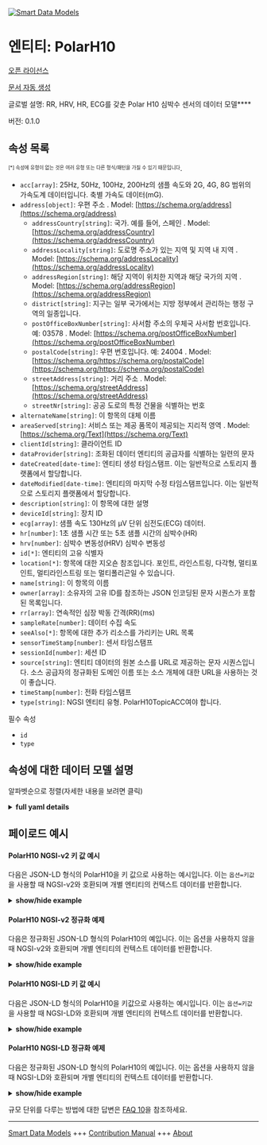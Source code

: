 <!-- 10-Header -->  
[![Smart Data Models](https://smartdatamodels.org/wp-content/uploads/2022/01/SmartDataModels_logo.png "Logo")](https://smartdatamodels.org)  
엔티티: PolarH10  
=============<!-- /10-Header -->  
<!-- 15-License -->  
[오픈 라이선스](https://github.com/smart-data-models//dataModel.Device/blob/master/PolarH10/LICENSE.md)  
[문서 자동 생성](https://docs.google.com/presentation/d/e/2PACX-1vTs-Ng5dIAwkg91oTTUdt8ua7woBXhPnwavZ0FxgR8BsAI_Ek3C5q97Nd94HS8KhP-r_quD4H0fgyt3/pub?start=false&loop=false&delayms=3000#slide=id.gb715ace035_0_60)  
<!-- /15-License -->  
<!-- 20-Description -->  
글로벌 설명: RR, HRV, HR, ECG를 갖춘 Polar H10 심박수 센서의 데이터 모델****  
버전: 0.1.0  
<!-- /20-Description -->  
<!-- 30-PropertiesList -->  

## 속성 목록  

<sup><sub>[*] 속성에 유형이 없는 것은 여러 유형 또는 다른 형식/패턴을 가질 수 있기 때문입니다</sub></sup>.  
- `acc[array]`: 25Hz, 50Hz, 100Hz, 200Hz의 샘플 속도와 2G, 4G, 8G 범위의 가속도계 데이터입니다. 축별 가속도 데이터(mG).  - `address[object]`: 우편 주소  . Model: [https://schema.org/address](https://schema.org/address)	- `addressCountry[string]`: 국가. 예를 들어, 스페인  . Model: [https://schema.org/addressCountry](https://schema.org/addressCountry)  
	- `addressLocality[string]`: 도로명 주소가 있는 지역 및 지역 내 지역  . Model: [https://schema.org/addressLocality](https://schema.org/addressLocality)  
	- `addressRegion[string]`: 해당 지역이 위치한 지역과 해당 국가의 지역  . Model: [https://schema.org/addressRegion](https://schema.org/addressRegion)  
	- `district[string]`: 지구는 일부 국가에서는 지방 정부에서 관리하는 행정 구역의 일종입니다.    
	- `postOfficeBoxNumber[string]`: 사서함 주소의 우체국 사서함 번호입니다. 예: 03578  . Model: [https://schema.org/postOfficeBoxNumber](https://schema.org/postOfficeBoxNumber)  
	- `postalCode[string]`: 우편 번호입니다. 예: 24004  . Model: [https://schema.org/https://schema.org/postalCode](https://schema.org/https://schema.org/postalCode)  
	- `streetAddress[string]`: 거리 주소  . Model: [https://schema.org/streetAddress](https://schema.org/streetAddress)  
	- `streetNr[string]`: 공공 도로의 특정 건물을 식별하는 번호    
- `alternateName[string]`: 이 항목의 대체 이름  - `areaServed[string]`: 서비스 또는 제공 품목이 제공되는 지리적 영역  . Model: [https://schema.org/Text](https://schema.org/Text)- `clientId[string]`: 클라이언트 ID  - `dataProvider[string]`: 조화된 데이터 엔티티의 공급자를 식별하는 일련의 문자  - `dateCreated[date-time]`: 엔티티 생성 타임스탬프. 이는 일반적으로 스토리지 플랫폼에서 할당합니다.  - `dateModified[date-time]`: 엔티티의 마지막 수정 타임스탬프입니다. 이는 일반적으로 스토리지 플랫폼에서 할당합니다.  - `description[string]`: 이 항목에 대한 설명  - `deviceId[string]`: 장치 ID  - `ecg[array]`: 샘플 속도 130Hz의 µV 단위 심전도(ECG) 데이터.  - `hr[number]`: 1초 샘플 시간 또는 5초 샘플 시간의 심박수(HR)  - `hrv[number]`: 심박수 변동성(HRV) 심박수 변동성  - `id[*]`: 엔티티의 고유 식별자  - `location[*]`: 항목에 대한 지오숀 참조입니다. 포인트, 라인스트링, 다각형, 멀티포인트, 멀티라인스트링 또는 멀티폴리곤일 수 있습니다.  - `name[string]`: 이 항목의 이름  - `owner[array]`: 소유자의 고유 ID를 참조하는 JSON 인코딩된 문자 시퀀스가 포함된 목록입니다.  - `rr[array]`: 연속적인 심장 박동 간격(RR)(ms)  - `sampleRate[number]`: 데이터 수집 속도  - `seeAlso[*]`: 항목에 대한 추가 리소스를 가리키는 URL 목록  - `sensorTimeStamp[number]`: 센서 타임스탬프  - `sessionId[number]`: 세션 ID  - `source[string]`: 엔티티 데이터의 원본 소스를 URL로 제공하는 문자 시퀀스입니다. 소스 공급자의 정규화된 도메인 이름 또는 소스 개체에 대한 URL을 사용하는 것이 좋습니다.  - `timeStamp[number]`: 전화 타임스탬프  - `type[string]`: NGSI 엔티티 유형. PolarH10TopicACC여야 합니다.  <!-- /30-PropertiesList -->  
<!-- 35-RequiredProperties -->  
필수 속성  
- `id`  - `type`  <!-- /35-RequiredProperties -->  
<!-- 40-NotesYaml -->  
<!-- /40-NotesYaml -->  
<!-- 50-DataModelHeader -->  
## 속성에 대한 데이터 모델 설명  
알파벳순으로 정렬(자세한 내용을 보려면 클릭)  
<!-- /50-DataModelHeader -->  
<!-- 60-ModelYaml -->  
<details><summary><strong>full yaml details</strong></summary>    
```yaml  
PolarH10:    
  description: A Data Model of Polar H10 Heart Rate Sensor with RR, HRV, HR, and ECG    
  properties:    
    acc:    
      description: Accelerometer data with sample rates of 25Hz, 50Hz, 100Hz and 200Hz and range of 2G, 4G and 8G. Axis specific acceleration data in mG.    
      items:    
        description: Each of the measurement of the accelerometer    
        items:    
          description: Each of the measurement of the accelerometer in the X, Y, Z coordinates    
          type: integer    
          x-ngsi:    
            type: Property    
        maxItems: 3    
        minItems: 3    
        type: array    
        x-ngsi:    
          type: Property    
      maxItems: 36    
      minItems: 36    
      type: array    
      x-ngsi:    
        type: Property    
    address:    
      description: The mailing address    
      properties:    
        addressCountry:    
          description: The country. For example, Spain    
          type: string    
          x-ngsi:    
            model: https://schema.org/addressCountry    
            type: Property    
        addressLocality:    
          description: The locality in which the street address is, and which is in the region    
          type: string    
          x-ngsi:    
            model: https://schema.org/addressLocality    
            type: Property    
        addressRegion:    
          description: The region in which the locality is, and which is in the country    
          type: string    
          x-ngsi:    
            model: https://schema.org/addressRegion    
            type: Property    
        district:    
          description: A district is a type of administrative division that, in some countries, is managed by the local government    
          type: string    
          x-ngsi:    
            type: Property    
        postOfficeBoxNumber:    
          description: The post office box number for PO box addresses. For example, 03578    
          type: string    
          x-ngsi:    
            model: https://schema.org/postOfficeBoxNumber    
            type: Property    
        postalCode:    
          description: The postal code. For example, 24004    
          type: string    
          x-ngsi:    
            model: https://schema.org/https://schema.org/postalCode    
            type: Property    
        streetAddress:    
          description: The street address    
          type: string    
          x-ngsi:    
            model: https://schema.org/streetAddress    
            type: Property    
        streetNr:    
          description: Number identifying a specific property on a public street    
          type: string    
          x-ngsi:    
            type: Property    
      type: object    
      x-ngsi:    
        model: https://schema.org/address    
        type: Property    
    alternateName:    
      description: An alternative name for this item    
      type: string    
      x-ngsi:    
        type: Property    
    areaServed:    
      description: The geographic area where a service or offered item is provided    
      type: string    
      x-ngsi:    
        model: https://schema.org/Text    
        type: Property    
    clientId:    
      description: Client ID    
      type: string    
      x-ngsi:    
        type: Property    
    dataProvider:    
      description: A sequence of characters identifying the provider of the harmonised data entity    
      type: string    
      x-ngsi:    
        type: Property    
    dateCreated:    
      description: Entity creation timestamp. This will usually be allocated by the storage platform    
      format: date-time    
      type: string    
      x-ngsi:    
        type: Property    
    dateModified:    
      description: Timestamp of the last modification of the entity. This will usually be allocated by the storage platform    
      format: date-time    
      type: string    
      x-ngsi:    
        type: Property    
    description:    
      description: A description of this item    
      type: string    
      x-ngsi:    
        type: Property    
    deviceId:    
      description: Device ID    
      type: string    
      x-ngsi:    
        type: Property    
    ecg:    
      description: Electrocardiography (ECG) data in µV with sample rate 130Hz.    
      items:    
        description: Each of the ECG measurements    
        type: integer    
        x-ngsi:    
          type: Property    
      type: array    
      x-ngsi:    
        type: Property    
    hr:    
      description: Heart Rate (HR) with one second sample time or with five second sample time    
      type: number    
      x-ngsi:    
        type: Property    
    hrv:    
      description: Heart Rate Variability (HRV) heart rate variability    
      type: number    
      x-ngsi:    
        type: Property    
    id:    
      anyOf:    
        - description: Identifier format of any NGSI entity    
          maxLength: 256    
          minLength: 1    
          pattern: ^[\w\-\.\{\}\$\+\*\[\]`|~^@!,:\\]+$    
          type: string    
          x-ngsi:    
            type: Property    
        - description: Identifier format of any NGSI entity    
          format: uri    
          type: string    
          x-ngsi:    
            type: Property    
      description: Unique identifier of the entity    
      x-ngsi:    
        type: Relationship    
    location:    
      description: Geojson reference to the item. It can be Point, LineString, Polygon, MultiPoint, MultiLineString or MultiPolygon    
      oneOf:    
        - description: Geojson reference to the item. Point    
          properties:    
            bbox:    
              description: BBox of the  Point    
              items:    
                type: number    
              minItems: 4    
              type: array    
              x-ngsi:    
                type: Property    
            coordinates:    
              description: Coordinates of the Point    
              items:    
                type: number    
              minItems: 2    
              type: array    
              x-ngsi:    
                type: Property    
            type:    
              enum:    
                - Point    
              type: string    
          required:    
            - type    
            - coordinates    
          title: GeoJSON Point    
          type: object    
          x-ngsi:    
            type: GeoProperty    
        - description: Geojson reference to the item. LineString    
          properties:    
            bbox:    
              description: BBox coordinates of the LineString    
              items:    
                type: number    
              minItems: 4    
              type: array    
              x-ngsi:    
                type: Property    
            coordinates:    
              description: Coordinates of the LineString    
              items:    
                items:    
                  type: number    
                minItems: 2    
                type: array    
              minItems: 2    
              type: array    
              x-ngsi:    
                type: Property    
            type:    
              enum:    
                - LineString    
              type: string    
          required:    
            - type    
            - coordinates    
          title: GeoJSON LineString    
          type: object    
          x-ngsi:    
            type: GeoProperty    
        - description: Geojson reference to the item. Polygon    
          properties:    
            bbox:    
              description: BBox coordinates of the Polygon    
              items:    
                type: number    
              minItems: 4    
              type: array    
              x-ngsi:    
                type: Property    
            coordinates:    
              description: Coordinates of the Polygon    
              items:    
                items:    
                  items:    
                    type: number    
                  minItems: 2    
                  type: array    
                minItems: 4    
                type: array    
              type: array    
              x-ngsi:    
                type: Property    
            type:    
              enum:    
                - Polygon    
              type: string    
          required:    
            - type    
            - coordinates    
          title: GeoJSON Polygon    
          type: object    
          x-ngsi:    
            type: GeoProperty    
        - description: Geojson reference to the item. MultiPoint    
          properties:    
            bbox:    
              description: BBox coordinates of the LineString    
              items:    
                type: number    
              minItems: 4    
              type: array    
              x-ngsi:    
                type: Property    
            coordinates:    
              description: Coordinates of the MulitPoint    
              items:    
                items:    
                  type: number    
                minItems: 2    
                type: array    
              type: array    
              x-ngsi:    
                type: Property    
            type:    
              enum:    
                - MultiPoint    
              type: string    
          required:    
            - type    
            - coordinates    
          title: GeoJSON MultiPoint    
          type: object    
          x-ngsi:    
            type: GeoProperty    
        - description: Geojson reference to the item. MultiLineString    
          properties:    
            bbox:    
              description: BBox coordinates of the LineString    
              items:    
                type: number    
              minItems: 4    
              type: array    
              x-ngsi:    
                type: Property    
            coordinates:    
              description: Coordinates of the MultiLineString    
              items:    
                items:    
                  items:    
                    type: number    
                  minItems: 2    
                  type: array    
                minItems: 2    
                type: array    
              type: array    
              x-ngsi:    
                type: Property    
            type:    
              enum:    
                - MultiLineString    
              type: string    
          required:    
            - type    
            - coordinates    
          title: GeoJSON MultiLineString    
          type: object    
          x-ngsi:    
            type: GeoProperty    
        - description: Geojson reference to the item. MultiLineString    
          properties:    
            bbox:    
              items:    
                type: number    
              minItems: 4    
              type: array    
            coordinates:    
              description: Coordinates of the MultiPolygon    
              items:    
                items:    
                  items:    
                    items:    
                      type: number    
                    minItems: 2    
                    type: array    
                  minItems: 4    
                  type: array    
                type: array    
              type: array    
              x-ngsi:    
                type: Property    
            type:    
              enum:    
                - MultiPolygon    
              type: string    
          required:    
            - type    
            - coordinates    
          title: GeoJSON MultiPolygon    
          type: object    
          x-ngsi:    
            type: GeoProperty    
      x-ngsi:    
        type: GeoProperty    
    name:    
      description: The name of this item    
      type: string    
      x-ngsi:    
        type: Property    
    owner:    
      description: A List containing a JSON encoded sequence of characters referencing the unique Ids of the owner(s)    
      items:    
        anyOf:    
          - description: Identifier format of any NGSI entity    
            maxLength: 256    
            minLength: 1    
            pattern: ^[\w\-\.\{\}\$\+\*\[\]`|~^@!,:\\]+$    
            type: string    
            x-ngsi:    
              type: Property    
          - description: Identifier format of any NGSI entity    
            format: uri    
            type: string    
            x-ngsi:    
              type: Property    
        description: Unique identifier of the entity    
        x-ngsi:    
          type: Relationship    
      type: array    
      x-ngsi:    
        type: Property    
    rr:    
      description: Intervals between successive heartbeats (RR) in ms    
      items:    
        description: Each of the measurements of the RR    
        type: integer    
        x-ngsi:    
          type: Property    
      type: array    
      x-ngsi:    
        type: Property    
    sampleRate:    
      description: Data acquisition rate    
      type: number    
      x-ngsi:    
        type: Property    
    seeAlso:    
      description: list of uri pointing to additional resources about the item    
      oneOf:    
        - items:    
            format: uri    
            type: string    
          minItems: 1    
          type: array    
        - format: uri    
          type: string    
      x-ngsi:    
        type: Property    
    sensorTimeStamp:    
      description: Sensor Timestamp    
      type: number    
      x-ngsi:    
        type: Property    
    sessionId:    
      description: Session ID    
      type: number    
      x-ngsi:    
        type: Property    
    source:    
      description: A sequence of characters giving the original source of the entity data as a URL. Recommended to be the fully qualified domain name of the source provider, or the URL to the source object    
      type: string    
      x-ngsi:    
        type: Property    
    timeStamp:    
      description: Phone Timestamp    
      type: number    
      x-ngsi:    
        type: Property    
    type:    
      description: NGSI entity type. It has to be PolarH10TopicACC    
      enum:    
        - PolarH10    
      type: string    
      x-ngsi:    
        type: Property    
  required:    
    - type    
    - id    
  type: object    
  x-derived-from: ''    
  x-disclaimer: Redistribution and use in source and binary forms, with or without modification, are permitted  provided that the license conditions are met. Copyleft (c) 2025 Contributors to Smart Data Models Program    
  x-license-url: https://github.com/smart-data-models/dataModel.Device/blob/master/PolarH10/LICENSE.md    
  x-model-schema: https://github.com/smart-data-models/dataModel.Device/tree/master/PolarH10/schema.json    
  x-model-tags: P2CODE    
  x-version: 0.1.0    
```  
</details>    
<!-- /60-ModelYaml -->  
<!-- 70-MiddleNotes -->  
<!-- /70-MiddleNotes -->  
<!-- 80-Examples -->  
## 페이로드 예시  
#### PolarH10 NGSI-v2 키 값 예시  
다음은 JSON-LD 형식의 PolarH10을 키 값으로 사용하는 예시입니다. 이는 `옵션=키값`을 사용할 때 NGSI-v2와 호환되며 개별 엔티티의 컨텍스트 데이터를 반환합니다.  
<details><summary><strong>show/hide example</strong></summary>    
```json  
{  
  "id": "urn:ngsi-ld:PolarH10:47542370",  
  "type": "PolarH10",  
  "clientId": "user123",  
  "deviceId": "polar-h10-001",  
  "sessionId": 12345,  
  "sampleRate": 100,  
  "timeStamp": 1656633600,  
  "sensorTimeStamp": 1656633601,  
  "acc": [  
    [ 10, 20, 30 ],  
    [ 11, 21, 31 ],  
    [ 12, 22, 32 ],  
    [ 10, 20, 30 ],  
    [ 11, 21, 31 ],  
    [ 12, 22, 32 ],  
    [ 10, 20, 30 ],  
    [ 11, 21, 31 ],  
    [ 12, 22, 32 ],  
    [ 10, 20, 30 ],  
    [ 11, 21, 31 ],  
    [ 12, 22, 32 ],  
    [ 10, 20, 30 ],  
    [ 11, 21, 31 ],  
    [ 12, 22, 32 ],  
    [ 10, 20, 30 ],  
    [ 11, 21, 31 ],  
    [ 12, 22, 32 ],  
    [ 10, 20, 30 ],  
    [ 11, 21, 31 ],  
    [ 12, 22, 32 ],  
    [ 10, 20, 30 ],  
    [ 11, 21, 31 ],  
    [ 12, 22, 32 ],  
    [ 10, 20, 30 ],  
    [ 11, 21, 31 ],  
    [ 12, 22, 32 ],  
    [ 10, 20, 30 ],  
    [ 11, 21, 31 ],  
    [ 12, 22, 32 ],  
    [ 10, 20, 30 ],  
    [ 11, 21, 31 ],  
    [ 10, 20, 30 ],  
    [ 11, 21, 31 ],  
    [ 12, 22, 32 ],  
    [ 12, 22, 32 ]  
  ],  
  "hr": 75,  
  "hrv": 50.5,  
  "rr": [  
    800,  
    810,  
    820,  
    830,  
    840,  
    850,  
    860,  
    870,  
    880,  
    890  
  ],  
  "ecg": [  
    104,  
    116,  
    116,  
    111,  
    111,  
    92,  
    72,  
    194,  
    478,  
    733,  
    687,  
    199,  
    -267,  
    -153,  
    126,  
    94,  
    41,  
    99,  
    99,  
    97,  
    128,  
    128,  
    133,  
    145,  
    131,  
    138,  
    179,  
    191,  
    179,  
    196,  
    223,  
    216,  
    235,  
    276,  
    289,  
    296,  
    313,  
    303,  
    315,  
    354,  
    352,  
    327,  
    306,  
    264,  
    213,  
    177,  
    140,  
    102,  
    65,  
    41,  
    29,  
    29,  
    41,  
    53,  
    51,  
    38,  
    41,  
    53,  
    63,  
    75,  
    94,  
    89,  
    65,  
    68,  
    85,  
    80,  
    87,  
    99,  
    89,  
    89,  
    109,  
    109,  
    92  
  ]  
}  
```  
</details>  
#### PolarH10 NGSI-v2 정규화 예제  
다음은 정규화된 JSON-LD 형식의 PolarH10의 예입니다. 이는 옵션을 사용하지 않을 때 NGSI-v2와 호환되며 개별 엔티티의 컨텍스트 데이터를 반환합니다.  
<details><summary><strong>show/hide example</strong></summary>    
```json  
{  
    "id": "urn:ngsi-ld:PolarH10:47542370",  
    "type": "PolarH10",  
    "clientId": {  
        "type": "Text",  
        "value": "user123"  
    },  
    "deviceId": {  
        "type": "Text",  
        "value": "polar-h10-001"  
    },  
    "sessionId": {  
        "type": "Number",  
        "value": 12345  
    },  
    "sampleRate": {  
        "type": "Number",  
        "value": 100  
    },  
    "timeStamp": {  
        "type": "Number",  
        "value": 1656633600  
    },  
    "sensorTimeStamp": {  
        "type": "Number",  
        "value": 1656633601  
    },  
    "acc": {  
        "type": "Array",  
        "value": [  
            [ 10, 20, 30 ],  
            [ 11, 21, 31 ],  
            [ 12, 22, 32 ],  
            [ 10, 20, 30 ],  
            [ 11, 21, 31 ],  
            [ 12, 22, 32 ],  
            [ 10, 20, 30 ],  
            [ 11, 21, 31 ],  
            [ 12, 22, 32 ],  
            [ 10, 20, 30 ],  
            [ 11, 21, 31 ],  
            [ 12, 22, 32 ],  
            [ 10, 20, 30 ],  
            [ 11, 21, 31 ],  
            [ 12, 22, 32 ],  
            [ 10, 20, 30 ],  
            [ 11, 21, 31 ],  
            [ 12, 22, 32 ],  
            [ 10, 20, 30 ],  
            [ 11, 21, 31 ],  
            [ 12, 22, 32 ],  
            [ 10, 20, 30 ],  
            [ 11, 21, 31 ],  
            [ 12, 22, 32 ],  
            [ 10, 20, 30 ],  
            [ 11, 21, 31 ],  
            [ 12, 22, 32 ],  
            [ 10, 20, 30 ],  
            [ 11, 21, 31 ],  
            [ 12, 22, 32 ],  
            [ 10, 20, 30 ],  
            [ 11, 21, 31 ],  
            [ 10, 20, 30 ],  
            [ 11, 21, 31 ],  
            [ 12, 22, 32 ],  
            [ 12, 22, 32 ]  
        ]  
    },  
    "hr": {  
        "type": "Number",  
        "value": 75.5  
    },  
    "hrv": {  
        "type": "Number",  
        "value": 50  
    },  
    "rr": {  
        "type": "Array",  
        "value": [  
            800,  
            810,  
            820,  
            830,  
            840,  
            850,  
            860,  
            870,  
            880,  
            890  
        ]  
    },  
    "ecg": {  
        "type": "Array",  
        "value": [  
            104,  
            116,  
            116,  
            111,  
            111,  
            92,  
            72,  
            194,  
            478,  
            733,  
            687,  
            199,  
            -267,  
            -153,  
            126,  
            94,  
            41,  
            99,  
            99,  
            97,  
            128,  
            128,  
            133,  
            145,  
            131,  
            138,  
            179,  
            191,  
            179,  
            196,  
            223,  
            216,  
            235,  
            276,  
            289,  
            296,  
            313,  
            303,  
            315,  
            354,  
            352,  
            327,  
            306,  
            264,  
            213,  
            177,  
            140,  
            102,  
            65,  
            41,  
            29,  
            29,  
            41,  
            53,  
            51,  
            38,  
            41,  
            53,  
            63,  
            75,  
            94,  
            89,  
            65,  
            68,  
            85,  
            80,  
            87,  
            99,  
            89,  
            89,  
            109,  
            109,  
            92  
        ]  
    }  
}  
```  
</details>  
#### PolarH10 NGSI-LD 키 값 예시  
다음은 JSON-LD 형식의 PolarH10을 키값으로 사용하는 예시입니다. 이는 `옵션=키값`을 사용할 때 NGSI-LD와 호환되며 개별 엔티티의 컨텍스트 데이터를 반환합니다.  
<details><summary><strong>show/hide example</strong></summary>    
```json  
{  
  "id": "urn:ngsi-ld:PolarH10:47542370",  
  "type": "PolarH10",  
  "clientId": "user123",  
  "deviceId": "polar-h10-001",  
  "sessionId": 12345,  
  "sampleRate": 100,  
  "timeStamp": 1656633600,  
  "sensorTimeStamp": 1656633601,  
  "acc": [  
    [ 10, 20, 30 ],  
    [ 11, 21, 31 ],  
    [ 12, 22, 32 ],  
    [ 10, 20, 30 ],  
    [ 11, 21, 31 ],  
    [ 12, 22, 32 ],  
    [ 10, 20, 30 ],  
    [ 11, 21, 31 ],  
    [ 12, 22, 32 ],  
    [ 10, 20, 30 ],  
    [ 11, 21, 31 ],  
    [ 12, 22, 32 ],  
    [ 10, 20, 30 ],  
    [ 11, 21, 31 ],  
    [ 12, 22, 32 ],  
    [ 10, 20, 30 ],  
    [ 11, 21, 31 ],  
    [ 12, 22, 32 ],  
    [ 10, 20, 30 ],  
    [ 11, 21, 31 ],  
    [ 12, 22, 32 ],  
    [ 10, 20, 30 ],  
    [ 11, 21, 31 ],  
    [ 12, 22, 32 ],  
    [ 10, 20, 30 ],  
    [ 11, 21, 31 ],  
    [ 12, 22, 32 ],  
    [ 10, 20, 30 ],  
    [ 11, 21, 31 ],  
    [ 12, 22, 32 ],  
    [ 10, 20, 30 ],  
    [ 11, 21, 31 ],  
    [ 10, 20, 30 ],  
    [ 11, 21, 31 ],  
    [ 12, 22, 32 ],  
    [ 12, 22, 32 ]  
  ],  
  "hr": 75,  
  "hrv": 50.5,  
  "rr": [  
    800,  
    810,  
    820,  
    830,  
    840,  
    850,  
    860,  
    870,  
    880,  
    890  
  ],  
  "ecg": [  
    104,  
    116,  
    116,  
    111,  
    111,  
    92,  
    72,  
    194,  
    478,  
    733,  
    687,  
    199,  
    -267,  
    -153,  
    126,  
    94,  
    41,  
    99,  
    99,  
    97,  
    128,  
    128,  
    133,  
    145,  
    131,  
    138,  
    179,  
    191,  
    179,  
    196,  
    223,  
    216,  
    235,  
    276,  
    289,  
    296,  
    313,  
    303,  
    315,  
    354,  
    352,  
    327,  
    306,  
    264,  
    213,  
    177,  
    140,  
    102,  
    65,  
    41,  
    29,  
    29,  
    41,  
    53,  
    51,  
    38,  
    41,  
    53,  
    63,  
    75,  
    94,  
    89,  
    65,  
    68,  
    85,  
    80,  
    87,  
    99,  
    89,  
    89,  
    109,  
    109,  
    92  
  ],  
  "@context": [  
    "https://raw.githubusercontent.com/smart-data-models/dataModel.Device/refs/heads/master/context.jsonld"  
  ]  
}  
```  
</details>  
#### PolarH10 NGSI-LD 정규화 예제  
다음은 정규화된 JSON-LD 형식의 PolarH10의 예입니다. 이는 옵션을 사용하지 않을 때 NGSI-LD와 호환되며 개별 엔티티의 컨텍스트 데이터를 반환합니다.  
<details><summary><strong>show/hide example</strong></summary>    
```json  
{  
    "id": "urn:ngsi-ld:PolarH10:47542370",  
    "type": "PolarH10",  
    "clientId": {  
        "type": "Property",  
        "value": "user123"  
    },  
    "deviceId": {  
        "type": "Property",  
        "value": "polar-h10-001"  
    },  
    "sessionId": {  
        "type": "Property",  
        "value": 12345  
    },  
    "sampleRate": {  
        "type": "Property",  
        "value": 100  
    },  
    "timeStamp": {  
        "type": "Property",  
        "value": 1656633600  
    },  
    "sensorTimeStamp": {  
        "type": "Property",  
        "value": 1656633601  
    },  
    "acc": {  
        "type": "Property",  
        "value": [  
            [ 10, 20, 30 ],  
            [ 11, 21, 31 ],  
            [ 12, 22, 32 ],  
            [ 10, 20, 30 ],  
            [ 11, 21, 31 ],  
            [ 12, 22, 32 ],  
            [ 10, 20, 30 ],  
            [ 11, 21, 31 ],  
            [ 12, 22, 32 ],  
            [ 10, 20, 30 ],  
            [ 11, 21, 31 ],  
            [ 12, 22, 32 ],  
            [ 10, 20, 30 ],  
            [ 11, 21, 31 ],  
            [ 12, 22, 32 ],  
            [ 10, 20, 30 ],  
            [ 11, 21, 31 ],  
            [ 12, 22, 32 ],  
            [ 10, 20, 30 ],  
            [ 11, 21, 31 ],  
            [ 12, 22, 32 ],  
            [ 10, 20, 30 ],  
            [ 11, 21, 31 ],  
            [ 12, 22, 32 ],  
            [ 10, 20, 30 ],  
            [ 11, 21, 31 ],  
            [ 12, 22, 32 ],  
            [ 10, 20, 30 ],  
            [ 11, 21, 31 ],  
            [ 12, 22, 32 ],  
            [ 10, 20, 30 ],  
            [ 11, 21, 31 ],  
            [ 10, 20, 30 ],  
            [ 11, 21, 31 ],  
            [ 12, 22, 32 ],  
            [ 12, 22, 32 ]  
        ]  
    },  
    "hr": {  
        "type": "Property",  
        "value": 75.5  
    },  
    "hrv": {  
        "type": "Property",  
        "value": 50  
    },  
    "rr": {  
        "type": "Property",  
        "value": [  
            800,  
            810,  
            820,  
            830,  
            840,  
            850,  
            860,  
            870,  
            880,  
            890  
        ]  
    },  
    "ecg": {  
        "type": "Property",  
        "value": [  
            104,  
            116,  
            116,  
            111,  
            111,  
            92,  
            72,  
            194,  
            478,  
            733,  
            687,  
            199,  
            -267,  
            -153,  
            126,  
            94,  
            41,  
            99,  
            99,  
            97,  
            128,  
            128,  
            133,  
            145,  
            131,  
            138,  
            179,  
            191,  
            179,  
            196,  
            223,  
            216,  
            235,  
            276,  
            289,  
            296,  
            313,  
            303,  
            315,  
            354,  
            352,  
            327,  
            306,  
            264,  
            213,  
            177,  
            140,  
            102,  
            65,  
            41,  
            29,  
            29,  
            41,  
            53,  
            51,  
            38,  
            41,  
            53,  
            63,  
            75,  
            94,  
            89,  
            65,  
            68,  
            85,  
            80,  
            87,  
            99,  
            89,  
            89,  
            109,  
            109,  
            92  
        ]  
    },  
    "@context": [  
        "https://raw.githubusercontent.com/smart-data-models/dataModel.Device/refs/heads/master/context.jsonld"  
    ]  
}  
```  
</details><!-- /80-Examples -->  
<!-- 90-FooterNotes -->  
<!-- /90-FooterNotes -->  
<!-- 95-Units -->  
규모 단위를 다루는 방법에 대한 답변은 [FAQ 10](https://smartdatamodels.org/index.php/faqs/)을 참조하세요.  
<!-- /95-Units -->  
<!-- 97-LastFooter -->  
---  
[Smart Data Models](https://smartdatamodels.org) +++ [Contribution Manual](https://bit.ly/contribution_manual) +++ [About](https://bit.ly/Introduction_SDM)<!-- /97-LastFooter -->  

